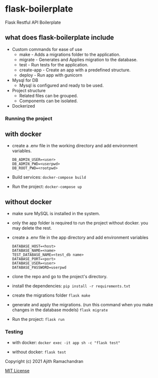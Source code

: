 flask-boilerplate
=================

Flask Restful API Boilerplate

what does flask-boilerplate include
-----------------------------------

-   Custom commands for ease of use
    -   make - Adds a migrations folder to the application.
    -   migrate - Generates and Applies migration to the database.
    -   test - Run tests for the application.
    -   create-app - Create an app with a predefined structure.
    -   deploy - Run app with gunicorn
-   Mysql for DB
    -   Mysql is configured and ready to be used.
-   Project structure
    -   Related files can be grouped.
    -   Components can be isolated.
-   Dockerized

### Running the project

with docker
-----------

-   create a .env file in the working directory and add environment variables.
    ```
    DB_ADMIN_USER=<user> 
    DB_ADMIN_PWD=<userpwd>
    DB_ROOT_PWD=<rootpwd>
    ```

-   Build services:
    ```docker-compose build```

-   Run the project:
    ```docker-compose up```

without docker
--------------

-   make sure MySQL is installed in the system.
-   only the app folder is required to run the project without docker.
    you may delete the rest.
-   create a .env file in the app directory and add environment variables
    ```
    DATABASE_HOST=<host>
    DATABASE_NAME=<name>
    TEST_DATABASE_NAME=<test_db name>
    DATABASE_PORT=<port>
    DATABASE_USER=<user>
    DATABASE_PASSWORD=userpwd
    ```

-   clone the repo and go to the project's directory.
-   install the dependencies:
    `pip install -r requirements.txt`

-   create the migrations folder
    `flask make`

-   generate and apply the migrations. (run this command when you make changes in the database models)
    `flask migrate`

-   Run the project:
    `flask run`

### Testing

-   with docker:
    `docker exec -it app sh -c "flask test"`

-   without docker:
    `flask test`

Copyright (c) 2021 Ajith Ramachandran

[MIT License](LICENSE)

